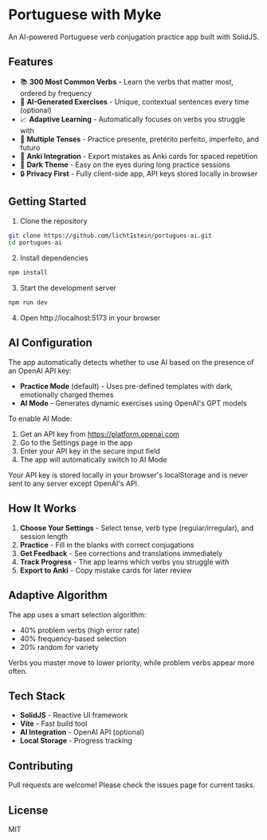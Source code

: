 # Portuguese with Myke

An AI-powered Portuguese verb conjugation practice app built with SolidJS.

## Features

- 📚 **300 Most Common Verbs** - Learn the verbs that matter most, ordered by frequency
- 🤖 **AI-Generated Exercises** - Unique, contextual sentences every time (optional)
- 📈 **Adaptive Learning** - Automatically focuses on verbs you struggle with
- 🎯 **Multiple Tenses** - Practice presente, pretérito perfeito, imperfeito, and futuro
- 📝 **Anki Integration** - Export mistakes as Anki cards for spaced repetition
- 🌙 **Dark Theme** - Easy on the eyes during long practice sessions
- 🔒 **Privacy First** - Fully client-side app, API keys stored locally in browser

## Getting Started

1. Clone the repository
```bash
git clone https://github.com/licht1stein/portugues-ai.git
cd portugues-ai
```

2. Install dependencies
```bash
npm install
```

3. Start the development server
```bash
npm run dev
```

4. Open http://localhost:5173 in your browser

## AI Configuration

The app automatically detects whether to use AI based on the presence of an OpenAI API key:

- **Practice Mode** (default) - Uses pre-defined templates with dark, emotionally charged themes
- **AI Mode** - Generates dynamic exercises using OpenAI's GPT models

To enable AI Mode:
1. Get an API key from https://platform.openai.com
2. Go to the Settings page in the app
3. Enter your API key in the secure input field
4. The app will automatically switch to AI Mode

Your API key is stored locally in your browser's localStorage and is never sent to any server except OpenAI's API.

## How It Works

1. **Choose Your Settings** - Select tense, verb type (regular/irregular), and session length
2. **Practice** - Fill in the blanks with correct conjugations
3. **Get Feedback** - See corrections and translations immediately
4. **Track Progress** - The app learns which verbs you struggle with
5. **Export to Anki** - Copy mistake cards for later review

## Adaptive Algorithm

The app uses a smart selection algorithm:
- 40% problem verbs (high error rate)
- 40% frequency-based selection
- 20% random for variety

Verbs you master move to lower priority, while problem verbs appear more often.

## Tech Stack

- **SolidJS** - Reactive UI framework
- **Vite** - Fast build tool
- **AI Integration** - OpenAI API (optional)
- **Local Storage** - Progress tracking

## Contributing

Pull requests are welcome! Please check the issues page for current tasks.

## License

MIT